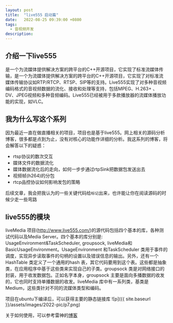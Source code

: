 ```yaml
---
layout: post
title:  "live555 启动篇"
date:   2022-08-25 09:39:00 +0800
tags:
  - 音视频开发
description:
---
```


介绍一下live555
--------
是一个为流媒体提供解决方案的跨平台的C++开源项目，它实现了标准流媒体传输，是一个为流媒体提供解决方案的跨平台的C++开源项目，它实现了对标准流媒体传输协议如RTP/RTCP、RTSP、SIP等的支持。Live555实现了对多种音视频编码格式的音视频数据的流化、接收和处理等支持，包括MPEG、H.263+ 、DV、JPEG视频和多种音频编码。Live555已经被用于多款播放器的流媒体播放功能的实现，如VLC。

我为什么写这个系列
-----------------
因为最近一直在做直播相关的项目，项目也是基于live555。网上相关的源码分析博客，很多都是点到为止，没有对核心的功能作详细的分析。我这系列的博客，将会解答以下的疑惑：

- rtsp协议的数次交互
- 媒体文件的数据流化
- 媒体数据流化后的走向，如何一步步通过rtpSink把数据包发送出去
- 视频帧(h264)的分包
- rtcp品控协议如何影响发包的策略

后续文章，我会把我认为的一些关键代码给`标记`出来，也许能让你在阅读源码的时候少走一些弯路

live555的模块
------------------

liveMedia 项目(http://www.live555.com/)的源代码包括四个基本的库，各种测试代码以及Media Server。四个基本的库分别是: UsageEnvironment&TaskScheduler, groupsock, liveMedia和BasicUsageEnvironment。UsageEnvironment 和TaskScheduler 类用于事件的调度，实现异步读取事件的句柄的设置以及错误信息的输出。另外，还有一个HashTable 类定义了一个通用的hash 表，其它代码要用到这个表。这些都是抽象类，在应用程序中基于这些类来实现自己的子类。groupsock 类是对网络接口的封装，用于收发数据包。正如名字本身，groupsock 主要是面向多播数据的收发的，它也同时支持单播数据的收发。liveMedia 库中有一系列类，基类是Medium，这些类针对不同的流媒体类型和编码。

项目在ubuntu下编译后，可以获得主要的静态链接库
![p]({{ site.baseurl }}/assets/images/2022-pic/p7.png)

关于如何使用，可以参考雷神的[博客](https://blog.csdn.net/leixiaohua1020/article/details/11696449?ops_request_misc=%257B%2522request%255Fid%2522%253A%2522166139449116782414974844%2522%252C%2522scm%2522%253A%252220140713.130102334.pc%255Fblog.%2522%257D&request_id=166139449116782414974844&biz_id=0&utm_medium=distribute.pc_search_result.none-task-blog-2~blog~first_rank_ecpm_v1~rank_v31_ecpm-8-11696449-null-null.nonecase&utm_term=live555&spm=1018.2226.3001.4450)    
